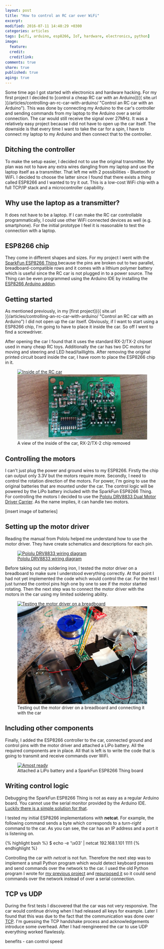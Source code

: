 ```yaml
---
layout: post
title: "How to control an RC car over WiFi"
excerpt:
modified: 2016-07-11 14:48:29 +0300
categories: articles
tags: [wifi, arduino, esp8266, IoT, hardware, electronics, python]
image:
  feature:
  credit:
  creditlink:
comments: true
share: true
published: true
aging: true
---
```


Some time ago I got started with electronics and hardware hacking. For my first project I decided to [control a cheap RC car with an Arduino]({{ site.url }}/articles/controlling-an-rc-car-with-arduino/ "Control an RC car with an Arduino"). This was done by connecting my Arduino to the car's controller and sending commands from my laptop to the Arduino over a serial connection. The car would still receive the signal over 27MHz. It was a relatively easy project because I did not have to open up the car itself. The downside is that every time I want to take the car for a spin, I have to connect my laptop to my Arduino and then connect that to the controller.

## Ditching the controller

To make the setup easier, I decided not to use the original transmitter. My plan was not to have any extra wires dangling from my laptop and use the laptop itself as a transmitter. That left me with 2 possibilities - Bluetooth or WiFi. I decided to choose the latter since I found that there exists a thing called ESP8266 and I wanted to try it out. This is a low-cost WiFi chip with a full TCP/IP stack and a microcontroller capability.

## Why use the laptop as a transmitter?

It does not have to be a laptop. If I can make the RC car controllable programmatically, I could use other WiFi connected devices as well (e.g. smartphone). For the initial prototype I feel it is reasonable to test the connection with a laptop.

## ESP8266 chip

They come in different shapes and sizes. For my project I went with the [SparkFun ESP8266 Thing
](https://www.sparkfun.com/products/13231 "SparkFun ESP8266 Thing product page") because the pins are broken out to two parallel, breadboard-compatible rows and it comes with a lithium polymer battery which is useful since the RC car is not plugged in to a power source. The Thing can be even programmed using the Arduino IDE by installing the [ESP8266 Arduino addon](https://learn.sparkfun.com/tutorials/esp8266-thing-hookup-guide/installing-the-esp8266-arduino-addon "ESP8266 arduino addon").

## Getting started

As mentioned previously, in my [first project]({{ site.url }}/articles/controlling-an-rc-car-with-arduino/ "Control an RC car with an Arduino") I did not open up the car itself. Obviously, if I want to start using a ESP8266 chip, I'm going to have to place it inside the car. So off I went to find a screwdriver.

After opening the car I found that it uses the standard RX-2/TX-2 chipset used in many cheap RC toys. Additionally the car has two DC motors for moving and steering and LED head/taillights. After removing the original printed circuit board inside the car, I have room to place the ESP8266 chip in it.

<figure class="half">
  <a href="{{ site.url }}/images/2016-07-11-how-to-control-an-rc-car-over-wifi/inside.jpg" class="image-popup">
	  <img src="{{ site.url }}/images/2016-07-11-how-to-control-an-rc-car-over-wifi/inside.jpg" alt="Inside of the RC car">
  </a>
  <a href="/images/2016-07-11-how-to-control-an-rc-car-over-wifi/rx2tx2.jpg" class="image-popup">
	  <img src="/images/2016-07-11-how-to-control-an-rc-car-over-wifi/rx2tx2.jpg" alt="The chipset removed from the car">
  </a>
	<figcaption>A view of the inside of the car, RX-2/TX-2 chip removed</figcaption>
</figure>

## Controlling the motors

I can't just plug the power and ground wires to my ESP8266. Firstly the chip can output only 3.3V but the motors require more. Secondly, I need to control the rotation direction of the motors. For power, I'm going to use the original batteries that are mounted under the car. The control logic will be powered by the LiPo battery included with the SparkFun ESP8266 Thing. For controlling the motors I decided to use the [Pololu DRV8833 Dual Motor Driver Carrier](https://www.pololu.com/product/2130 "DRV8833 Dual Motor Driver Carrier product page"). As the name implies, it can handle two motors.

[insert image of batteries]

## Setting up the motor driver

Reading the manual from Pololu helped me understand how to use the motor driver. They have create schematics and descriptions for each pin.

<figure>
	<a href="{{ site.url}}/images/2016-07-11-how-to-control-an-rc-car-over-wifi/wiring_diagram.png" class="image-popup"><img src="{{ site.url}}/images/2016-07-11-how-to-control-an-rc-car-over-wifi/wiring_diagram.png" alt="Pololu DRV8833 wiring diagram"></a>
	<figcaption><a href="https://www.pololu.com/product/2130" title="Pololu DRV8833 wiring diagram">Pololu DRV8833 wiring diagram</a></figcaption>
</figure>

Before taking out my soldering iron, I tested the motor driver on a breadboard to make sure I understood everything correctly. At that point I had not yet implemented the code which would control the car. For the test I just turned the control pins high one by one to see if the motor started rotating. Then the next step was to connect the motor driver with the motors in the car using my limited soldering ability.

<figure class="half">
  <a href="{{ site.url }}/images/2016-07-11-how-to-control-an-rc-car-over-wifi/breadboard_test.jpg" class="image-popup">
	  <img src="{{ site.url }}/images/2016-07-11-how-to-control-an-rc-car-over-wifi/breadboard_test_thumb.jpg" alt="Testing the motor driver on a breadboard">
  </a>
  <a href="/images/2016-07-11-how-to-control-an-rc-car-over-wifi/soldered_driver.jpg" class="image-popup">
	  <img src="/images/2016-07-11-how-to-control-an-rc-car-over-wifi/soldered_driver_thumb.jpg" alt="Motor driver connected with the car's DC motors">
  </a>
	<figcaption>Testing out the motor driver on a breadboard and connecting it with the car</figcaption>
</figure>

## Including other components

Finally, I added the ESP8266 controller to the car, connected ground and control pins with the motor driver and attached a LiPo battery. All the required components are in place. All that is left is to write the code that is going to transmit and receive commands over WiFi.

<figure>
	<a href="{{ site.url}}/images/2016-07-11-how-to-control-an-rc-car-over-wifi/almost_ready.jpg" class="image-popup"><img src="{{ site.url}}/images/2016-07-11-how-to-control-an-rc-car-over-wifi/almost_ready_thumb.jpg" alt="Amost ready"></a>
	<figcaption>Attached a LiPo battery and a SparkFun ESP8266 Thing board</figcaption>
</figure>

## Writing control logic

Debugging the SparkFun ESP8266 Thing is not as easy as a regular Arduino board. You cannot use the serial monitor provided by the Arduino IDE. [Luckily there is a simple solution for that](articles/using-a-serial-monitor-with-sparkfun-esp8266-thing/ "Using a serial monitor with SparkFun ESP8266 Thing").

I tested my initial ESP8266 implementations with **netcat**. For example, the following command sends a byte which corresponds to a *turn-right* command to the car. As you can see, the car has an IP address and a port it is listening on.

{% highlight bash %}
$ echo -e '\x03' | netcat 192.168.1.101 1111
{% endhighlight %}

Controlling the car with *netcat* is not fun. Therefore the next step was to implement a small Python program which would detect keyboard presses and send commands over the network to the car. I used the old Python program I wrote for [my previous project](https://github.com/indrekots/rc-car-controller) and [repurposed it](https://github.com/indrekots/esp8266-rc-car-controller/blob/master/wifi_controller_gui.py) so it could send commands over the network instead of over a serial connection.

## TCP vs UDP

During the first tests I discovered that the car was not very responsive. The car would continue driving when I had released all keys for example. Later I found that this was due to the fact that the communication was done over [TCP](https://en.wikipedia.org/wiki/Transmission_Control_Protocol "TCP Wikipedia page"). I'm guessing the TCP handshake process and acknowledgements introduce some overhead. After I had reengineered the car to use UDP everything worked flawlessly.

benefits - can control speed
